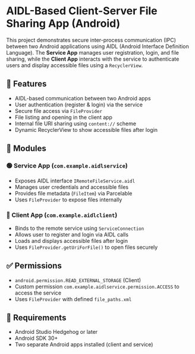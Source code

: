 # AIDL-Based Client-Server File Sharing App (Android)

This project demonstrates secure inter-process communication (IPC) between two Android applications using AIDL (Android Interface Definition Language). The **Service App** manages user registration, login, and file sharing, while the **Client App** interacts with the service to authenticate users and display accessible files using a `RecyclerView`.

## 🔧 Features

- AIDL-based communication between two Android apps
- User authentication (register & login) via the service
- Secure file access via `FileProvider`
- File listing and opening in the client app
- Internal file URI sharing using `content://` scheme
- Dynamic RecyclerView to show accessible files after login

## 📂 Modules

### 🟢 Service App (`com.example.aidlservice`)
- Exposes AIDL interface `IRemoteFileService.aidl`
- Manages user credentials and accessible files
- Provides file metadata (`FileItem`) via Parcelable
- Uses `FileProvider` to expose files internally

### 🔵 Client App (`com.example.aidlclient`)
- Binds to the remote service using `ServiceConnection`
- Allows user to register and login via AIDL calls
- Loads and displays accessible files after login
- Uses `FileProvider.getUriForFile()` to open files securely

## ✅ Permissions

- `android.permission.READ_EXTERNAL_STORAGE` (Client)
- Custom permission `com.example.aidlservice.permission.ACCESS` to access the service
- Uses `FileProvider` with defined `file_paths.xml`

## 📌 Requirements

- Android Studio Hedgehog or later
- Android SDK 30+
- Two separate Android apps installed (client and service)
